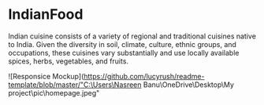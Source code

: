 # IndianFood
Indian cuisine consists of a variety of regional and traditional cuisines native to India. Given the diversity in soil, climate, culture, ethnic groups, and occupations, these cuisines vary substantially and use locally available spices, herbs, vegetables, and fruits.

![Responsice Mockup](https://github.com/lucyrush/readme-template/blob/master/"C:\Users\Nasreen Banu\OneDrive\Desktop\My project\pic\homepage.jpeg"
